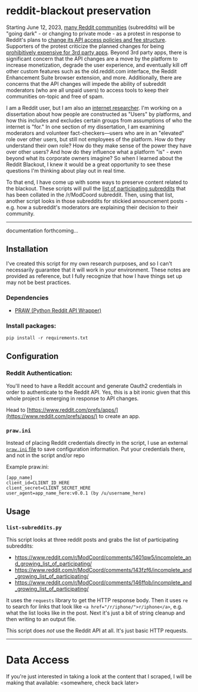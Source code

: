 # reddit-blackout preservation

Starting June 12, 2023, [many Reddit communities](https://www.reddit.com/r/ModCoord/comments/1401qw5/incomplete_and_growing_list_of_participating) (subreddits) will be "going dark" - or changing to private mode - as a protest in response to Reddit's plans to [change its API access policies and fee structure](https://www.reddit.com/r/reddit/comments/12qwagm/an_update_regarding_reddits_api/). Supporters of the protest criticize the planned changes for being [prohibitively expensive for 3rd party apps](https://www.reddit.com/r/apolloapp/comments/13ws4w3/had_a_call_with_reddit_to_discuss_pricing_bad/). Beyond 3rd party apps, there is significant concern that the API changes are a move by the platform to increase monetization, degrade the user experience, and eventually kill off other custom features such as the old.reddit.com interface, the Reddit Enhancement Suite browser extension, and more. Additionally, there are concerns that the API changes will impede the ability of subreddit moderators (who are all unpaid users) to access tools to keep their communities on-topic and free of spam.

I am a Reddit user, but I am also an [internet researcher](https://benpettis.com/research). I'm working on a dissertation about how people are constructed as "Users" by platforms, and how this includes and excludes certain groups from assumptions of who the internet is "for." In one section of my dissertation, I am examining moderators and volunteer fact-checkers—users who are in an "elevated" role over other users, but still not employees of the platform. How do they understand their own role? How do they make sense of the power they have over other users? And how do they influence what a platform "is" - even beyond what its corporate owners imagine? So when I learned about the Reddit Blackout, I knew it would be a great opportunity to see these questions I'm thinking about play out in real time.

To that end, I have come up with some ways to preserve content related to the blackout. These scripts will pull the [list of participating subreddits](https://www.reddit.com/r/ModCoord/comments/1401qw5/incomplete_and_growing_list_of_participating/?sort=top) that has been collated in the /r/ModCoord subreddit. Then, using that list, another script looks in those subreddits for stickied announcement posts - e.g. how a subreddit's moderators are explaining their decision to their community.

---

documentation forthcoming...

## Installation

I've created this script for my own research purposes, and so I can't necessarily guarantee that it will work in _your_ environment. These notes are provided as reference, but I fully recognize that how I have things set up may not be best practices.

### Dependencies

- [PRAW (Python Reddit API Wrapper)](https://github.com/praw-dev/praw)

### Install packages:

`pip install -r requirements.txt`

## Configuration


### Reddit Authentication:

You'll need to have a Reddit account and generate Oauth2 credentials in order to authenticate to the Reddit API. Yes, this is a bit ironic given that this whole project is emerging in response to API changes.

Head to [https://www.reddit.com/prefs/apps/](https://www.reddit.com/prefs/apps/) to create an app.

### `praw.ini`

Instead of placing Reddit credentials directly in the script, I use an external [`praw.ini` file](https://praw.readthedocs.io/en/stable/getting_started/configuration/prawini.html#praw-ini) to save configuration information. Put your credentials there, and not in the script and/or repo

Example praw.ini:

```
[app_name]
client_id=CLIENT_ID_HERE
client_secret=CLIENT_SECRET_HERE
user_agent=app_name_here:v0.0.1 (by /u/username_here)
```

## Usage

### `list-subreddits.py`

This script looks at three reddit posts and grabs the list of participating subreddits:

- https://www.reddit.com/r/ModCoord/comments/1401qw5/incomplete_and_growing_list_of_participating/
- https://www.reddit.com/r/ModCoord/comments/143fzf6/incomplete_and_growing_list_of_participating/
- https://www.reddit.com/r/ModCoord/comments/146ffpb/incomplete_and_growing_list_of_participating/

It uses the `requests` library to get the HTTP response body. Then it uses `re` to search for links that look like `<a href="/r/iphone/">r/iphone</a>`, e.g. what the list looks like in the post. Next it's just a bit of string cleanup and then writing to an output file.

This script does _not_ use the Reddit API at all. It's just basic HTTP requests.

---

# Data Access

If you're just interested in taking a look at the content that I scraped, I will be making that available: <somewhere, check back later>
